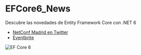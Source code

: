# EFCore6_News

Descubre las novedades de Entity Framework Core con .NET 6

* [NetConf Madrid en Twitter](https://twitter.com/netconfmad)
* [Eventbrite](https://www.eventbrite.es/e/entradas-dotnetconf-madrid-215581910297)

![EF Core 6](https://devblogs.microsoft.com/dotnet/wp-content/uploads/sites/10/2020/10/efcore.png)
